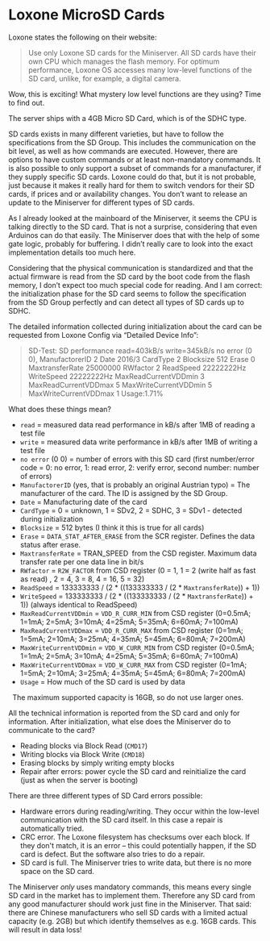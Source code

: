 # Loxone MicroSD Cards

Loxone states the following on their website:

> Use only Loxone SD cards for the Miniserver. All SD cards have their own CPU which manages the flash memory. For optimum performance, Loxone OS accesses many low-level functions of the SD card, unlike, for example, a digital camera.

Wow, this is exciting! What mystery low level functions are they using? Time to find out.

The server ships with a 4GB Micro SD Card, which is of the SDHC type.

SD cards exists in many different varieties, but have to follow the specifications from the SD Group. This includes the communication on the bit level, as well as how commands are executed. However, there are options to have custom commands or at least non-mandatory commands. It is also possible to only support a subset of commands for a manufacturer, if they supply specific SD cards. Loxone could do that, but it is not probable, just because it makes it really hard for them to switch vendors for their SD cards, if prices and or availability changes. You don’t want to release an update to the Miniserver for different types of SD cards.

As I already looked at the mainboard of the Miniserver, it seems the CPU is talking directly to the SD card. That is not a surprise, considering that even Arduinos can do that easily. The Miniserver does that with the help of some gate logic, probably for buffering. I didn’t really care to look into the exact implementation details too much here.

Considering that the physical communication is standardized and that the actual firmware is read from the SD card by the boot code from the flash memory, I don’t expect too much special code for reading. And I am correct: the initialization phase for the SD card seems to follow the specification from the SD Group perfectly and can detect all types of SD cards up to SDHC.

The detailed information collected during initialization about the card can be requested from Loxone Config via “Detailed Device Info”:

> SD-Test: SD performance read=403kB/s write=345kB/s no error (0 0), ManufactorerID 2 Date 2016/3 CardType 2 Blocksize 512 Erase 0 MaxtransferRate 25000000 RWfactor 2 ReadSpeed 22222222Hz WriteSpeed 22222222Hz MaxReadCurrentVDDmin 3 MaxReadCurrentVDDmax 5 MaxWriteCurrentVDDmin 5 MaxWriteCurrentVDDmax 1 Usage:1.71%

What does these things mean?

- `read` = measured data read performance in kB/s after 1MB of reading a test file
- `write` = measured data write performance in kB/s after 1MB of writing a test file
- `no error` (0 0) = number of errors with this SD card (first number/error code = 0: no error, 1: read error, 2: verify error, second number: number of errors)
- `ManufactorerID` (yes, that is probably an original Austrian typo) = The manufacturer of the card. The ID is assigned by the SD Group.
- `Date` = Manufacturing date of the card
- `CardType` = 0 = unknown, 1 = SDv2, 2 = SDHC, 3 = SDv1 - detected during initialization
- `Blocksize` = 512 bytes (I think it this is true for all cards)
- `Erase` = `DATA_STAT_AFTER_ERASE` from the SCR register. Defines the data status after erase.
- `MaxtransferRate` = TRAN_SPEED` `from the CSD register. Maximum data transfer rate per one data line in bit/s
- `RWfactor` = `R2W_FACTOR` from CSD register (0 = 1, 1 = 2 (write half as fast as read) , 2 = 4, 3 = 8, 4 = 16, 5 = 32)
- `ReadSpeed` = 133333333 / (2 * ((133333333 / (2 * `MaxtransferRate`)) + 1))
- `WriteSpeed` = 133333333 / (2 * ((133333333 / (2 * `MaxtransferRate`)) + 1)) (always identical to ReadSpeed)
- `MaxReadCurrentVDDmin` = `VDD_R_CURR_MIN` from CSD register (0=0.5mA; 1=1mA; 2=5mA; 3=10mA; 4=25mA; 5=35mA; 6=60mA; 7=100mA)
- `MaxReadCurrentVDDmax` = `VDD_R_CURR_MAX` from CSD register (0=1mA; 1=5mA; 2=10mA; 3=25mA; 4=35mA; 5=45mA; 6=80mA; 7=200mA)
- `MaxWriteCurrentVDDmin` = `VDD_W_CURR_MIN` from CSD register (0=0.5mA; 1=1mA; 2=5mA; 3=10mA; 4=25mA; 5=35mA; 6=60mA; 7=100mA)
- `MaxWriteCurrentVDDmax` = `VDD_W_CURR_MAX` from CSD register (0=1mA; 1=5mA; 2=10mA; 3=25mA; 4=35mA; 5=45mA; 6=80mA; 7=200mA)
- `Usage` = How much of the SD card is used by data

 
The maximum supported capacity is 16GB, so do not use larger ones.

All the technical information is reported from the SD card and only for information. After initialization, what else does the Miniserver do to communicate to the card?

- Reading blocks via Block Read (`CMD17`)
- Writing blocks via Block Write (`CMD18`)
- Erasing blocks by simply writing empty blocks
- Repair after errors: power cycle the SD card and reinitialize the card (just as when the server is booting)

There are three different types of SD Card errors possible:

- Hardware errors during reading/writing. They occur within the low-level communication with the SD card itself. In this case a repair is automatically tried.
- CRC error. The Loxone filesystem has checksums over each block. If they don't match, it is an error – this could potentially happen, if the SD card is defect. But the software also tries to do a repair.
- SD card is full. The Miniserver tries to write data, but there is no more space on the SD card.

The Miniserver <em>only</em> uses mandatory commands, this means every single SD card in the market has to implement them. Therefore any SD card from any good manufacturer should work just fine in the Miniserver. That said: there are Chinese manufacturers who sell SD cards with a limited actual capacity (e.g. 2GB) but which identify themselves as e.g. 16GB cards. This will result in data loss!
